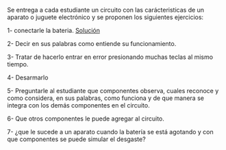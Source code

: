 Se entrega a cada estudiante un circuito con las carácteristicas de un aparato o juguete electrónico y se proponen los siguientes ejercicios:

1- conectarle la bateria. [Solución](solucion001.md) 

2- Decir en sus palabras como entiende su funcionamiento.

3- Tratar de hacerlo entrar en error presionando muchas teclas al mismo tiempo.

4- Desarmarlo

5- Preguntarle al estudiante que componentes observa, cuales reconoce y como considera, en sus palabras, como funciona y     de que manera se integra con los demás componentes en el circuito.

6- Que otros componentes le puede agregar al circuito.

7- ¿que le sucede a un aparato cuando la batería se está agotando y con que componentes se puede simular el desgaste?   

